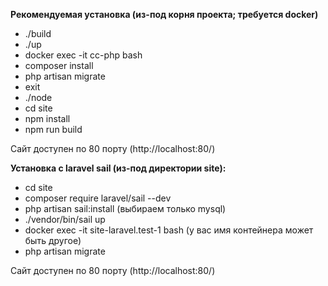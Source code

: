 <b>Рекомендуемая установка (из-под корня проекта; требуется docker)</b>

<ul>
    <li>./build</li>
    <li>./up</li>
    <li>docker exec -it cc-php bash</li>
    <li>composer install</li>
    <li>php artisan migrate</li>
    <li>exit</li>
    <li>./node</li>
    <li>cd site</li>
    <li>npm install</li>
    <li>npm run build</li>
</ul>

Сайт доступен по 80 порту (http://localhost:80/)

<b>Установка с laravel sail (из-под директории site):</b>

<ul>
    <li>cd site</li>
    <li>composer require laravel/sail --dev</li>
    <li>php artisan sail:install (выбираем только mysql)</li>
    <li>./vendor/bin/sail up</li>
    <li>docker exec -it site-laravel.test-1 bash (у вас имя контейнера может быть другое)</li>
    <li>php artisan migrate</li>
</ul>

Сайт доступен по 80 порту (http://localhost:80/)
